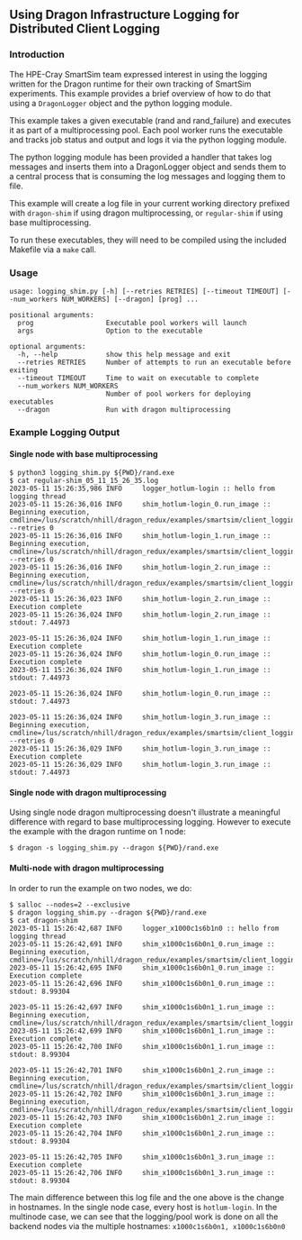 ## Using Dragon Infrastructure Logging for Distributed Client Logging


### Introduction
The HPE-Cray SmartSim team expressed interest in using the logging written for the Dragon
runtime for their own tracking of SmartSim experiments. This example provides a brief overview
of how to do that using a `DragonLogger` object and the python logging module.

This example takes a given executable (rand and rand_failure) and executes it as part of a 
multiprocessing pool. Each pool worker runs the executable and tracks job status and output
and logs it via the python logging module. 

The python logging module has been provided a handler that takes log messages and inserts 
them into a DragonLogger object and sends them to a central process that is consuming the 
log messages and logging them to file.

This example will create a log file in your current working directory prefixed with `dragon-shim`
if using dragon multiprocessing, or `regular-shim` if using base multiprocessing.

To run these executables, they will need to be compiled using the included Makefile via a `make`
call.

### Usage
```
usage: logging_shim.py [-h] [--retries RETRIES] [--timeout TIMEOUT] [--num_workers NUM_WORKERS] [--dragon] [prog] ...

positional arguments:
  prog                  Executable pool workers will launch
  args                  Option to the executable

optional arguments:
  -h, --help            show this help message and exit
  --retries RETRIES     Number of attempts to run an executable before exiting
  --timeout TIMEOUT     Time to wait on executable to complete
  --num_workers NUM_WORKERS
                        Number of pool workers for deploying executables
  --dragon              Run with dragon multiprocessing
```

### Example Logging Output

#### Single node with base multiprocessing

```
$ python3 logging_shim.py ${PWD}/rand.exe
$ cat regular-shim_05_11_15_26_35.log
2023-05-11 15:26:35,986 INFO     logger_hotlum-login :: hello from logging thread
2023-05-11 15:26:36,016 INFO     shim_hotlum-login_0.run_image :: Beginning execution, cmdline=/lus/scratch/nhill/dragon_redux/examples/smartsim/client_logging/rand.exe --retries 0
2023-05-11 15:26:36,016 INFO     shim_hotlum-login_1.run_image :: Beginning execution, cmdline=/lus/scratch/nhill/dragon_redux/examples/smartsim/client_logging/rand.exe --retries 0
2023-05-11 15:26:36,016 INFO     shim_hotlum-login_2.run_image :: Beginning execution, cmdline=/lus/scratch/nhill/dragon_redux/examples/smartsim/client_logging/rand.exe --retries 0
2023-05-11 15:26:36,023 INFO     shim_hotlum-login_2.run_image :: Execution complete
2023-05-11 15:26:36,024 INFO     shim_hotlum-login_2.run_image :: stdout: 7.44973

2023-05-11 15:26:36,024 INFO     shim_hotlum-login_1.run_image :: Execution complete
2023-05-11 15:26:36,024 INFO     shim_hotlum-login_0.run_image :: Execution complete
2023-05-11 15:26:36,024 INFO     shim_hotlum-login_1.run_image :: stdout: 7.44973

2023-05-11 15:26:36,024 INFO     shim_hotlum-login_0.run_image :: stdout: 7.44973

2023-05-11 15:26:36,024 INFO     shim_hotlum-login_3.run_image :: Beginning execution, cmdline=/lus/scratch/nhill/dragon_redux/examples/smartsim/client_logging/rand.exe --retries 0
2023-05-11 15:26:36,029 INFO     shim_hotlum-login_3.run_image :: Execution complete
2023-05-11 15:26:36,029 INFO     shim_hotlum-login_3.run_image :: stdout: 7.44973
```

#### Single node with dragon multiprocessing

Using single node dragon multiprocessing doesn't illustrate a meaningful
difference with regard to base multiprocessing logging. However to execute 
the example with the dragon runtime on 1 node:

```
$ dragon -s logging_shim.py --dragon ${PWD}/rand.exe
```

#### Multi-node with dragon multiprocessing
In order to run the example on two nodes, we do:

```
$ salloc --nodes=2 --exclusive
$ dragon logging_shim.py --dragon ${PWD}/rand.exe
$ cat dragon-shim
2023-05-11 15:26:42,687 INFO     logger_x1000c1s6b1n0 :: hello from logging thread
2023-05-11 15:26:42,691 INFO     shim_x1000c1s6b0n1_0.run_image :: Beginning execution, cmdline=/lus/scratch/nhill/dragon_redux/examples/smartsim/client_logging/rand.exe
2023-05-11 15:26:42,695 INFO     shim_x1000c1s6b0n1_0.run_image :: Execution complete
2023-05-11 15:26:42,696 INFO     shim_x1000c1s6b0n1_0.run_image :: stdout: 8.99304

2023-05-11 15:26:42,697 INFO     shim_x1000c1s6b0n1_1.run_image :: Beginning execution, cmdline=/lus/scratch/nhill/dragon_redux/examples/smartsim/client_logging/rand.exe
2023-05-11 15:26:42,699 INFO     shim_x1000c1s6b0n1_1.run_image :: Execution complete
2023-05-11 15:26:42,700 INFO     shim_x1000c1s6b0n1_1.run_image :: stdout: 8.99304

2023-05-11 15:26:42,701 INFO     shim_x1000c1s6b0n1_2.run_image :: Beginning execution, cmdline=/lus/scratch/nhill/dragon_redux/examples/smartsim/client_logging/rand.exe
2023-05-11 15:26:42,702 INFO     shim_x1000c1s6b0n1_3.run_image :: Beginning execution, cmdline=/lus/scratch/nhill/dragon_redux/examples/smartsim/client_logging/rand.exe
2023-05-11 15:26:42,703 INFO     shim_x1000c1s6b0n1_2.run_image :: Execution complete
2023-05-11 15:26:42,704 INFO     shim_x1000c1s6b0n1_2.run_image :: stdout: 8.99304

2023-05-11 15:26:42,705 INFO     shim_x1000c1s6b0n1_3.run_image :: Execution complete
2023-05-11 15:26:42,706 INFO     shim_x1000c1s6b0n1_3.run_image :: stdout: 8.99304
```

The main difference between this log file and the one above is the change in 
hostnames. In the single node case, every host is `hotlum-login`. In the
multinode case, we can see that the logging/pool work is done on all the
backend nodes via the multiple hostnames: `x1000c1s6b0n1, x1000c1s6b0n0`
